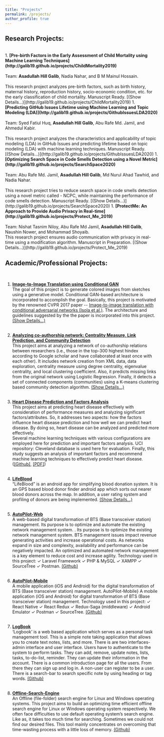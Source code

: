 ```yaml
---
title: "Projects"
permalink: /projects/
author_profile: true
---
```


## Research Projects: 
<br>
1. <b>[Pre-birth Factors in the Early Assessment of Child Mortality using Machine Learning Techniques](http://galib19.github.io/projects/ChildMortality2019)</b><br> <br>
    Team: <b>Asadullah Hill Galib</b>, Nadia Nahar, and B M Mainul Hossain.
    <br><br>
    This research project analyzes pre-birth factors, such as birth history, maternal history, reproduction history, socio-economic condition, etc. for the early classification of child mortality. Manuscript Ready. [(Show Details...)](http://galib19.github.io/projects/ChildMortality2019)
1. <b>[Predicting GitHub Issues Lifetime using Machine Learning and Topic Modeling (LDA)](http://galib19.github.io/projects/GithubIssuesLDA2020)</b> <br> <br>
    Team: Syed Fatiul Huq, <b>Asadullah Hill Galib</b>, Abu Rafe Md. Jamil, and Ahmedul Kabir.
    <br><br>
    This research project analyzes the characteristics and applicability of topic modeling (LDA) in GitHub Issues and predicting lifetime based on topic modeling (LDA) with machine learning techniques. Manuscript Ready. [(Show Details...)](http://galib19.github.io/projects/GithubIssuesLDA2020)
1. <b>[Optimizing Search Space in Code Smells Detection using a Novel Metric](http://galib19.github.io/projects/SearchSpace2020)</b> <br> <br> 
    Team: Abu Rafe Md. Jamil, <b>Asadullah Hill Galib</b>, Md Nurul Ahad Tawhid, and Nadia Nahar.
    <br> <br> 
    This research project tries to reduce search space in code smells detection using a novel metric called - NCPC, while maintaining the performance of code smells detection. Manuscript Ready. [(Show Details...)](http://galib19.github.io/projects/SearchSpace2020)
1. <b>[ProtectMe: An Approach to Provide Audio Privacy in Real-time](http://galib19.github.io/projects/Protect_Me_2019)</b> <br>  <br> 
    Team: Nishat Tasnim Niloy, Abu Rafe Md Jamil, <b>Asadullah Hill Galib</b>, Naushin Nower, and Mohammad Shoyaib.
     <br>
    This research project ensures audio communication with privacy in real-time using a modification algorithm. Manuscript in Preparation. [(Show Details...)](http://galib19.github.io/projects/Protect_Me_2019)
<br>

## Academic/Professional Projects: 
<br>

1. <b>[Image-to-Image Translation using Conditional GAN](http://galib19.github.io/projects/ImageToImage2021)</b> <br> The goal of this project is to generate colored images from
sketches using a generative model. Conditional GAN-based
architecture is incorporated to accomplish the goal. Basically, this project is motivated by the renowned CVPR 2017 paper -- [Image-to-image translation with conditional adversarial networks (Isola et al.)](https://openaccess.thecvf.com/content_cvpr_2017/papers/Isola_Image-To-Image_Translation_With_CVPR_2017_paper.pdf). The architecture and guidelines suggested by the the paper is incorporated into this project. [(Show Details...)](http://galib19.github.io/projects/ImageToImage2021) <br><br>

2. <b>[Analyzing co-authorship network: Centrality Measure, Link Prediction, and Community Detection](http://galib19.github.io/projects/AnalyzingCoauthorship2020)</b> <br> This project aims at analyzing a network of co-authorship relations between researchers (i.e., those in the top-300 highest hindex according to Google scholar and have collaborated at least once with each other). It includes network creation from XML data, data exploration, centrality measure using degree centrality, eigenvalue centrality, and local clustering coefficient. Also, it predicts missing links from the original network using Logistic Regression. Finally, it detects a set of connected components (communities) using a K-means clustering based community detection algorithm. [(Show Details...)](http://galib19.github.io/projects/AnalyzingCoauthorship2020) <br><br> 
3. <b>[Heart Disease Prediction and Factors Analysis](https://github.com/galib19/Heart-Disease-Prediction-and-Factors-Analysis)</b> <br> This project aims at predicting heart disease effectively with consideration of performance measures and analyzing significant factors/attributes. So, it addresses two aspects: how the factors influence heart disease prediction and how well we can predict heart disease. By doing so, heart disease can be analyzed and predicted more effectively.<br> Several machine learning techniques with various configurations are employed here for prediction and important factors analysis. UCI repository: Cleveland database is used here for evaluation. Finally, this study suggests an analysis of important factors and recommend machine learning techniques to effectively predict heart disease. ([[Github]](https://github.com/galib19/Heart-Disease-Prediction-and-Factors-Analysis), [[PDF]](http://galib19.github.io/files/HeartDisease_2021.pdf.pdf))
<br><br> 
4. <b>[LifeBlood](https://github.com/galib19/LifeBlood)</b> <br> “LifeBlood” is an android app for simplifying blood donation system. It is an GPS based blood donor finder android app which sorts out nearer blood donors across the map. In addition, a user rating system and profiling of donors are being implemented. [(Show Details...)](http://galib19.github.io/projects/LifeBlood2018) <br><br> 
5. <b>[AutoPilot-Web](https://github.com/galib19/AutoPilot-Web)</b> <br> A web-based digital transformation of BTS (Base transceiver station) management. Its purpose is to optimize and automate the existing network management system. . Its purpose is to optimize the existing network management system. BTS management issues impact revenue generating activities and increase operational costs. As networks expand in size and complexity, availability and performance can be negatively impacted. An optimized and automated network management is a key element to reduce cost and increase agility. Technology used in this project: ✓ Laravel Framework ✓ PHP & MySQL ✓ XAMPP ✓ SourceTree ✓ Postman. [(Github)](https://github.com/galib19/AutoPilot-Web) <br><br> 
6. <b>[AutoPilot-Mobile](https://github.com/galib19/AutoPilot-Android-App)</b> <br> A mobile application (iOS and Android) for the digital transformation of BTS (Base transceiver station) management. AutoPilot-Mobile} A mobile application (iOS and Android) for digital transformation of BTS (Base transceiver station) management. Technology used in this project: ✓ React Native ✓ React Redux ✓ Redux-Saga (middleware) ✓ Android Emulator ✓ Postman ✓ SourceTree. [(Github)](https://github.com/galib19/AutoPilot-Android-App) <br><br> 
7. <b>[LogBook](https://github.com/galib19/Logbook)</b> <br> ‘Logbook’ is a web based application which serves as a personal task management tool. This is a simple note taking application that allows you to create text notes, lists, and more. There is are two interfaces- admin interface and user interface. Users have to authenticate to the system to perform tasks. They can add, remove, update notes, lists, tasks, to-do-list, reminder. They can update their information in the account. There is a common introduction page for all the users. From there they can sign up and log in. A non-user can register to be a user. There is a search-bar to search specific note by using heading or tag words. [(Github)](https://github.com/galib19/Logbook) <br><br> 
8. <b>[Offline-Search-Engine](https://github.com/galib19/Offline-Search-Enginee)</b> <br> An Offline (file-folder) search engine for Linux and Windows operating systems. This project aims to build an optimizing time efficient offline search engine for Linux or Windows operating system respectively. We often face difficulties to use default operating system’s search engine. Like as, it takes too much time for searching. Sometimes we could not find our desired files. This tool mainly concentrates on overcoming that time-wasting process with a little loss of memory. [(Github)](https://github.com/galib19/Offline-Search-Enginee)<br>


<!-- 
<b>[MOPO: Model-based Offline Policy Optimization](http://lantaoyu.com/publications/MOPO)</b> <br> 
Tianhe Yu\*, Garrett Thomas\*, <b>Lantao Yu</b>, Stefano Ermon, James Zou, Sergey Levine, Chelsea Finn, Tengyu Ma.
<i>The 34th Conference on Neural Information Processing Systems</i>. <b>NeurIPS 2020</b>.

<b>[A Study of AI Population Dynamics with Million-agent Reinforcement Learning](http://lantaoyu.com/publications/MA)</b><br>
Yaodong Yang\*, <b>Lantao Yu</b>\*, Yiwei Bai\*, Jun Wang, Weinan Zhang, Ying Wen, Yong Yu. <i>The 17th International Conference on Autonomous Agents and Multi-Agent Systems.</i> <b>AAMAS 2018</b>. -->





<!-- [\* denotes equal contribution] -->